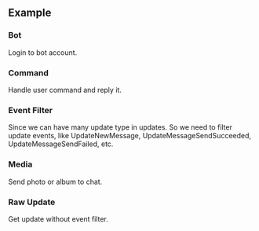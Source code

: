 ## Example

### Bot
Login to bot account.

### Command
Handle user command and reply it.

### Event Filter
Since we can have many update type in updates.
So we need to filter update events, like UpdateNewMessage, UpdateMessageSendSucceeded, UpdateMessageSendFailed, etc.

### Media
Send photo or album to chat.

### Raw Update
Get update without event filter.